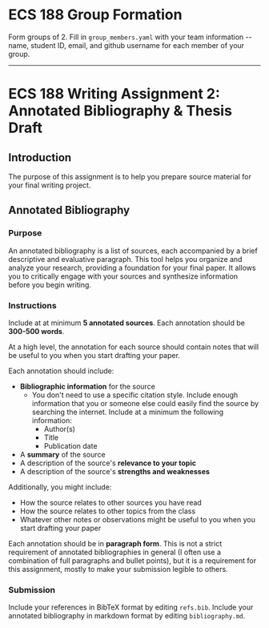 # ECS 188 Group Formation

Form groups of 2.
Fill in `group_members.yaml` with your team information -- name, student ID, email, and github username for each member of your group.

---

# ECS 188 Writing Assignment 2: Annotated Bibliography & Thesis Draft

## Introduction

The purpose of this assignment is to help you prepare source material for your final writing project. 

## Annotated Bibliography

### Purpose
An annotated bibliography is a list of sources, each accompanied by a brief descriptive and evaluative paragraph. This tool helps you organize and analyze your research, providing a foundation for your final paper. It allows you to critically engage with your sources and synthesize information before you begin writing.

### Instructions
Include at at minimum **5 annotated sources**. Each annotation should be **300-500 words**.

At a high level, the annotation for each source should contain notes that will be useful to you when you start drafting your paper.

Each annotation should include:

+ **Bibliographic information** for the source
  - You don't need to use a specific citation style. Include enough information that you or someone else could easily find the source by searching the internet. Include at a minimum the following information:
    - Author(s)
    - Title
    - Publication date
+ A **summary** of the source
+ A description of the source's **relevance to your topic**
+ A description of the source's **strengths and weaknesses**

Additionally, you might include:

- How the source relates to other sources you have read
- How the source relates to other topics from the class
- Whatever other notes or observations might be useful to you when you start drafting your paper

Each annotation should be in **paragraph form**. This is not a strict requirement of annotated bibliographies in general (I often use a combination of full paragraphs and bullet points), but it is a requirement for this assignment, mostly to make your submission legible to others.

### Submission

Include your references in BibTeX format by editing `refs.bib`.
Include your annotated bibliography in markdown format by editing `bibliography.md`.


